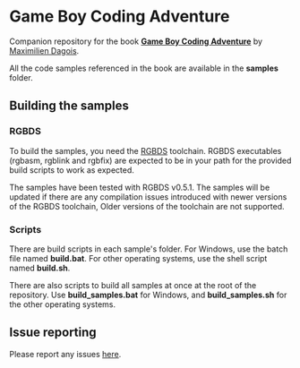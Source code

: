 # Game Boy Coding Adventure

Companion repository for the book [**Game Boy Coding Adventure**](https://mdagois.gumroad.com/l/CODQn) by [Maximilien Dagois](https://mdagois.gumroad.com/).

All the code samples referenced in the book are available in the **samples** folder.

## Building the samples

### RGBDS

To build the samples, you need the [RGBDS](https://rgbds.gbdev.io/) toolchain.
RGBDS executables (rgbasm, rgblink and rgbfix) are expected to be in your path for the provided build scripts to work as expected.

The samples have been tested with RGBDS v0.5.1.
The samples will be updated if there are any compilation issues introduced with newer versions of the RGBDS toolchain,
Older versions of the toolchain are not supported.

### Scripts

There are build scripts in each sample's folder.
For Windows, use the batch file named **build.bat**.
For other operating systems, use the shell script named **build.sh**.

There are also scripts to build all samples at once at the root of the repository.
Use **build_samples.bat** for Windows, and **build_samples.sh** for the other operating systems.

## Issue reporting

Please report any issues [here](https://github.com/mdagois/gca/issues).

